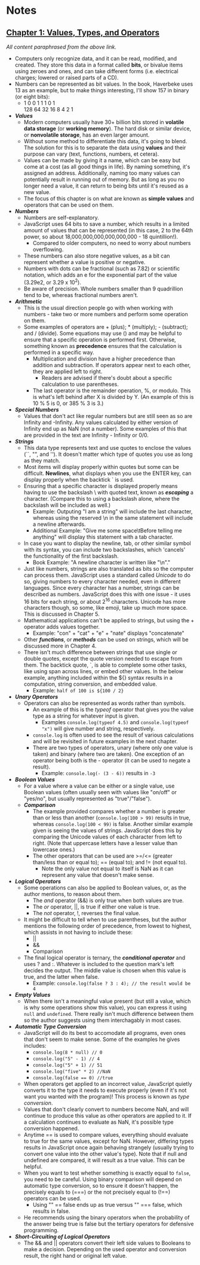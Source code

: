 # Notes

## [Chapter 1: Values, Types, and Operators](https://eloquentjavascript.net/3rd_edition/01_values.html)

*All content paraphrased from the above link.*

- Computers only recognize data, and it can be read, modified, and created. They store this data in a format called **bits**, or bivalue items using zeroes and ones, and can take different forms (i.e. electrical charges; lowered or raised parts of a CD).
- Numbers can be represented as bit values. In the book, Haverbeke uses 13 as an example, but to make things interesting, I'll show 157 in binary (or eight bits):
  -   1  0  0  1  1  1  0  1\
    128 64 32 16  8  4  2  1
- ***Values***
  - Modern computers usually have 30+ billion bits stored in **volatile data storage** (or **working memory**). The hard disk or similar device, or **nonvolatile storage**, has an even larger amount.
  - Without some method to differentiate this data, it's going to blend. The solution for this is to separate the data using **values** and their purpose can vary (text, functions, numbers, et cetera).
  - Values can be made by giving it a name, which can be easy but come at a cost (as all good things in life). By naming something, it's assigned an address. Additionally, naming too many values can potentially result in running out of memory. But as long as you no longer need a value, it can return to being bits until it's reused as a new value.
  - The focus of this chapter is on what are known as **simple values** and operators that can be used on them.
- ***Numbers***
  - Numbers are self-explanatory.
  - JavaScript uses 64 bits to save a number, which results in a limited amount of values that can be represented (in this case, 2 to the 64th power, so about 18,000,000,000,000,000,000 - 18 quintillion!). 
    - Compared to older computers, no need to worry about numbers overflowing.
  - These numbers can also store negative values, as a bit can represent whether a value is positive or negative.
  - Numbers with dots can be fractional (such as 7.82) or scientific notation, which adds an e for the exponential part of the value (3.29e2, or 3.29 x $10^2$).
  - Be aware of precision. Whole numbers smaller than 9 quadrillion tend to be, whereas fractional numbers aren't.
- ***Arithmetic***
  - This is the usual direction people go with when working with numbers - take two or more numbers and perform some operation on them.
  - Some examples of operators are + (plus); * (multiply); - (subtract); and / (divide). Some equations may use () and may be helpful to ensure that a specific operation is performed first. Otherwise, something known as **precedence** ensures that the calculation is performed in a specific way.
    - Multiplication and division have a higher precedence than addition and subtraction. If operators appear next to each other, they are applied left to right.
      - Readers are advised if there's doubt about a specific calculation to use parentheses.
    - The last operator is the remainder operation, %, or modulo. This is what's left behind after X is divided by Y. (An example of this is 10 % 5 is 0, or 385 % 3 is 3.)
- ***Special Numbers***
  - Values that don't act like regular numbers but are still seen as so are Infinity and -Infinity. Any values calculated by either version of Infinity end up as NaN (not a number). Some examples of this that are provided in the text are Infinity - Infinity or 0/0.
- ***Strings***
  - This data type represents text and use quotes to enclose the values (``, "", and ''). It doesn't matter which type of quotes you use as long as they match.
  - Most items will display properly within quotes but some can be difficult. **Newlines**, what displays when you use the ENTER key, can display properly when the backtick ` is used.
  - Ensuring that a specific character is displayed properly means having to use the backslash \ with quoted text, known as ***escaping*** a character. (Compare this to using a backslash alone, where the backslash will be included as well.)
    - Example: Outputing "I am a string\" will include the last character, whereas using the reserved \n in the same statement will include a newline afterwards.
    - Additional Example: "Give me some space\tBefore telling me anything" will display this statement with a tab character.
  - In case you want to display the newline, tab, or other similar symbol with its syntax, you can include two backslashes, which 'cancels' the functionality of the first backslash.
    - Book Example: "A newline character is written like \"\\n\"."
  - Just like numbers, strings are also translated as bits so the computer can process them. JavaScript uses a standard called *Unicode* to do so, giving numbers to every character needed, even in different languages. Since every character has a number, strings can be described as numbers. JavaScript does this with one issue - it uses 16 bits for each string, or about 2<sup>16</sup> characters. Unicode has more characters though, so some, like emoji, take up much more space. This is discussed in Chapter 5.
  - Mathematical applications can't be applied to strings, but using the + operator adds values together.
    - Example: "con" + "cat" + "e" + "nate" displays "concatenate"
  - Other ***functions***, or ***methods*** can be used on strings, which will be discussed more in Chapter 4.
  - There isn't much difference between strings that use single or double quotes, except the quote version needed to escape from them. The backtick quote, `, is able to complete some other tasks, like using span across lines, or embed other values. In the below example, anything included within the ${} syntax results in a computation, string conversion, and embedded value.
    - Example: `half of 100 is ${100 / 2}`
- ***Unary Operators***
  - Operators can also be represented as words rather than symbols.
    - An example of this is the *typeof* operator that gives you the value type as a string for whatever input is given.
      - Examples `console.log(typeof 4.5)` and `console.log(typeof "x")` will give number and string, respectively.
    - `console.log` is often used to see the result of various calculations and will be revisited in future examples in the next chapter.
    - There are two types of operators, unary (where only one value is taken) and binary (where two are taken). One exception of an operator being both is the - operator (it can be used to negate a result).
      - Example: `console.log(- (3 - 6))` results in `-3`
- ***Boolean Values***
  - For a value where a value can be either or a single value, use Boolean values (often usually seen with values like "on/off" or "yes/no", but usually represented as "true"/"false").
  - ***Comparison***
    - The example provided compares whether a number is greater than or less than another (`console.log(100 > 99)` results in true, whereas `console.log(100 < 99)` is false. Another similar example given is seeing the values of strings. JavaScript does this by comparing the Unicode values of each character from left to right. (Note that uppercase letters have a lesser value than lowercase ones.)
    - The other operators that can be used are >=/<= (greater than/less than or equal to); == (equal to); and != (not equal to).
      - Note the only value not equal to itself is NaN as it can represent any value that doesn't make sense.
- ***Logical Operators***
  - Some operations can also be applied to Boolean values, or, as the author mentions, to reason about them.
    - The *and* operator (&&) is only true when both values are true.
    - The *or* operator, ||, is true if either one value is true.
    - The *not* operator, !, reverses the final value.
  - It might be difficult to tell when to use parentheses, but the author mentions the following order of precedence, from lowest to highest, which assists in not having to include these:
    - ||
    - &&
    - Comparison
  - The final logical operator is ternary, the ***conditional operator*** and uses ? and :. Whatever is included to the question mark's left decides the output. The middle value is chosen when this value is true, and the latter when false.
    - Example: `console.log(false ? 3 : 4); // the result would be 4` 
- ***Empty Values***
  - When there isn't a meaningful value present (but still a value, which is why some operations show this value), you can express it using `null` and `undefined`. There really isn't much difference between them so the author suggests using them interchagably in most cases.
- ***Automatic Type Conversion***
  - JavaScript will do its best to accomodate all programs, even ones that don't seem to make sense. Some of the examples he gives includes:
    - `console.log(8 * null) // 0`
    - `console.log("5" - 1) // 4`
    - `console.log("5" + 1) // 51`
    - `console.log("five" * 2) //NaN`
    - `console.log(false == 0) //true`
  - When operators get applied to an incorrect value, JavaScript quietly converts it to the type it needs to execute properly (even if it's not want you wanted with the program)! This process is known as *type conversion*.
  - Values that don't clearly convert to numbers become NaN, and will continue to produce this value as other operators are applied to it. If a calculation continues to evaluate as NaN, it's possible type conversion happened.
  - Anytime == is used to compare values, everything should evaluate to true for the same values, except for NaN. However, differing types results in JavaScript once again behaving strangely (usually trying to convert one value into the other value's type). Note that if null and undefined are compared, it will result as a true value. This can be helpful.
  - When you want to test whether something is exactly equal to `false`, you need to be careful. Using binary comparison will depend on automatic type conversion, so to ensure it doesn't happen, the precisely equals to (===) or the not precisely equal to (!==) operators can be used.
    - Using "" == false ends up as true versus "" === false, which results in false.
  - He recommends using the binary operators when the probability of the answer being true is false but the tertiary operators for defensive programming.
- ***Short-Circuiting of Logical Operators***
  - The && and || operators convert their left side values to Booleans to make a decision. Depending on the used operator and conversion result, the right hand or original left value.
